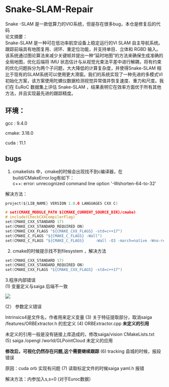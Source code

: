 # Snake-SLAM-Repair
Snake -SLAM 是一款低算力的VIO系统，但是存在很多bug，本仓是修复后的代码   
论文摘要：  
Snake-SLAM 是一种可在低功率航空设备上稳定运行的VI SLAM 自主导航系统。跟踪前端具有地图复用、闭环、重定位功能，并支持单目、立体和 RGBD 输入。该系统通过图论算法来减少关键帧并提出一种“延时地图”的方法来确保生成准确的全局地图，优化后端将 IMU 状态估计与从视觉光束法平差中进行解耦，将有约束的优化问题拆分为两个子问题，大大降低的计算复杂度，并使得Snake-SLAM 相比于现有的SLAM系统可以使用更大滑窗。我们的系统实现了一种先进的多模式VI 初始化方案，该方案使用陀螺仪数据检测视觉异常值并恢复速度、重力和尺度。我们在 EuRoC 数据集上评估 Snake-SLAM ，结果表明它在效率方面优于所有其他方法，并且实现最先进的跟踪精度。  
## 环境：  
gcc : 9.4.0

cmake: 3.18.0

cuda : 11.1  
## bugs 
1. cmakelists 中，cmake的时候会出现找不到c编译器，在build/CMakeError.log有如下：  
c++: error: unrecognized command line option '-Wshorten-64-to-32'  

解决方法：

```C
project(${LIB_NAME} VERSION 1.0.0 LANGUAGES CXX C)

# set(CMAKE_MODULE_PATH ${CMAKE_CURRENT_SOURCE_DIR}/cmake)
# include(CheckCXXCompilerFlag)
set(CMAKE_CXX_STANDARD 17)  
set(CMAKE_CXX_STANDARD_REQUIRED ON)
set(CMAKE_CXX_FLAGS "${CMAKE_CXX_FLAGS} -std=c++17")
set(CMAKE_C_FLAGS "${CMAKE_C_FLAGS} -Wall")
set(CMAKE_C_FLAGS "${CMAKE_C_FLAGS}     -Wall -O3 -march=native -Wno-reorder")
```
2. cmake的时候提示找不到filesystem ，解决方法  
```C
set(CMAKE_CXX_STANDARD 17)  
set(CMAKE_CXX_STANDARD_REQUIRED ON)
set(CMAKE_CXX_FLAGS "${CMAKE_CXX_FLAGS} -std=c++17")
```
3.程序内部错误  
(1) 变量定义与saiga 后端不一致  

![](https://secure2.wostatic.cn/static/vsmWHUzT4yMx4WXTnx1y4t/image.png)

(2） 参数定义错误

Intrinsics4是文件名，作者用来定义变量
(3) 关于特征提取部分，取消saiga /features/ORBExtractor.h 的宏定义
(4) ORBExtractor.cpp **未定义的引用**

未定义的引用一般是没有链接上库造成的，修改saiga/vision  CMakeLists.txt    
(5) saiga /opengl /world/GLPointCloud 未定义的应用  

**修改后，可视化仍然存在问题,这个需要继续跟踪**
(6) tracking 县城的时候，报段错误

原因：cuda orb 实现有问题 
(7) 读取标定文件的时候saiga yaml.h 报错  

解决方法：内参加入s,s=0 (对于Euroc数据）


